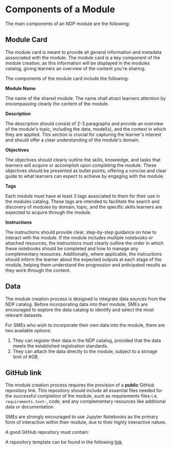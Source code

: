 # Components of a Module

The main components of an NDP module are the following: 
 
## Module Card

The module card is meant to provide all general information and metadata asssociated with the module. The module card is a key component of the module creation, as this information will be displayed in the modules catalog, giving learners an overview of the content you're sharing.

The components of the module card include the following:

**Module Name** 

The name of the shared module. The name shall atract learners attention by encompassing clearly the content of the module. 

**Description** 

The description should consist of 2-3 paragraphs and provide an overview of the module's topic, including the data, model(s), and the context in which they are applied. This section is crucial for capturing the learner's interest and should offer a clear understanding of the module's domain.

**Objectives**

The objectives should clearly outline the skills, knowledge, and tasks that learners will acquire or accomplish upon completing the module. These objectives should be presented as bullet points, offering a concise and clear guide to what learners can expect to achieve by engaging with the module.

**Tags** 

Each module must have at least 3 tags associated to them for their use in the modules catalog. These tags are intended to facilitate the search and discovery of modules by domain, topic, and the specific skills learners are expected to acquire through the module.

**Instructions**

The instructions should provide clear, step-by-step guidance on how to interact with the module. If the module includes multiple notebooks or attached resources, the instructions must clearly outline the order in which these notebooks should be completed and how to manage any complementary resources. Additionally, where applicable, the instructions should inform the learner about the expected outputs at each stage of the module, helping them understand the progression and anticipated results as they work through the content.

## Data

The module creation process is designed to integrate data sources from the NDP catalog. Before incorporating data into their module, SMEs are encouraged to explore the data catalog to identify and select the most relevant datasets.

For SMEs who wish to incorporate their own data into the module, there are two available options:

1. They can register their data in the NDP catalog, provided that the data meets the established registration standards.
2. They can attach the data directly to the module, subject to a storage limit of #GB.

## GitHub link

The module creation process requires the provision of a **public** GitHub repository link. This repository should include all essential files needed for the successful completion of the module, such as requirements files-i.e. `requirements.text`-, code, and any complementary resources like additional data or documentation.  

SMEs are strongly encouraged to use Jupyter Notebooks as the primary form of interaction within their module, due to their highly interactive nature.

A good GitHub repository must contain: 


A repository template can be found in the following [link]().

